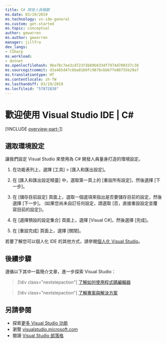 ```yaml
---
title: C# 開發人員概觀
ms.date: 03/19/2019
ms.technology: vs-ide-general
ms.custom: get-started
ms.topic: conceptual
author: gewarren
ms.author: gewarren
manager: jillfra
dev_langs:
- CSharp
ms.workload:
- dotnet
ms.openlocfilehash: 9ba78c7ee3cd723fdb89b833df7974d700337c38
ms.sourcegitcommit: d3a485d47c6ba01b0fc9878cbbb7fe88755b29af
ms.translationtype: HT
ms.contentlocale: zh-TW
ms.lasthandoff: 03/19/2019
ms.locfileid: "57872838"
---
```

# <a name="welcome-to-the-visual-studio-ide--c"></a>歡迎使用 Visual Studio IDE | C\#

[!INCLUDE [overview-part-1](../includes/ide-overview.md)]

## <a name="select-environment-settings"></a>選取環境設定

讓我們設定 Visual Studio 來使用為 C# 開發人員量身打造的環境設定。

1. 在功能表列上，選擇 [工具] > [匯入和匯出設定]。

2. 在 [匯入和匯出設定精靈] 中，選取第一頁上的 [重設所有設定]，然後選擇 [下一步]。

3. 在 [儲存目前設定] 頁面上，選取一個選項來指出是否要儲存目前的設定，然後選擇 [下一步]。 (如果您尚未自訂任何設定，請選取 [否，直接重設設定並覆寫目前的設定])。

4. 在 [選擇預設的設定集合] 頁面上，選擇 [Visual C#]，然後選擇 [完成]。

5. 在 [重設完成] 頁面上，選擇 [關閉]。

若要了解您可以個人化 IDE 的其他方式，請參閱[個人化 Visual Studio](../../ide/personalizing-the-visual-studio-ide.md)。

## <a name="next-steps"></a>後續步驟

遵循以下其中一篇簡介文章，進一步探索 Visual Studio：

> [!div class="nextstepaction"]
> [了解如何使用程式碼編輯器](tutorial-editor.md)

> [!div class="nextstepaction"]
> [了解專案與解決方案](tutorial-projects-solutions.md)

## <a name="see-also"></a>另請參閱

- 探索[更多 Visual Studio 功能](../../ide/advanced-feature-overview.md)
- 瀏覽 [visualstudio.microsoft.com](https://visualstudio.microsoft.com/vs/)
- 閱讀 [Visual Studio 部落格](https://devblogs.microsoft.com/visualstudio/)